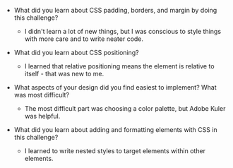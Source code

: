 - What did you learn about CSS padding, borders, and margin by doing this challenge?
  - I didn't learn a lot of new things, but I was conscious to style things with more care and to write neater code. 

- What did you learn about CSS positioning?
  - I learned that relative positioning means the element is relative to itself - that was new to me. 

- What aspects of your design did you find easiest to implement? What was most difficult?
  - The most difficult part was choosing a color palette, but Adobe Kuler was helpful. 
- What did you learn about adding and formatting elements with CSS in this challenge?
  - I learned to write nested styles to target elements within other elements. 